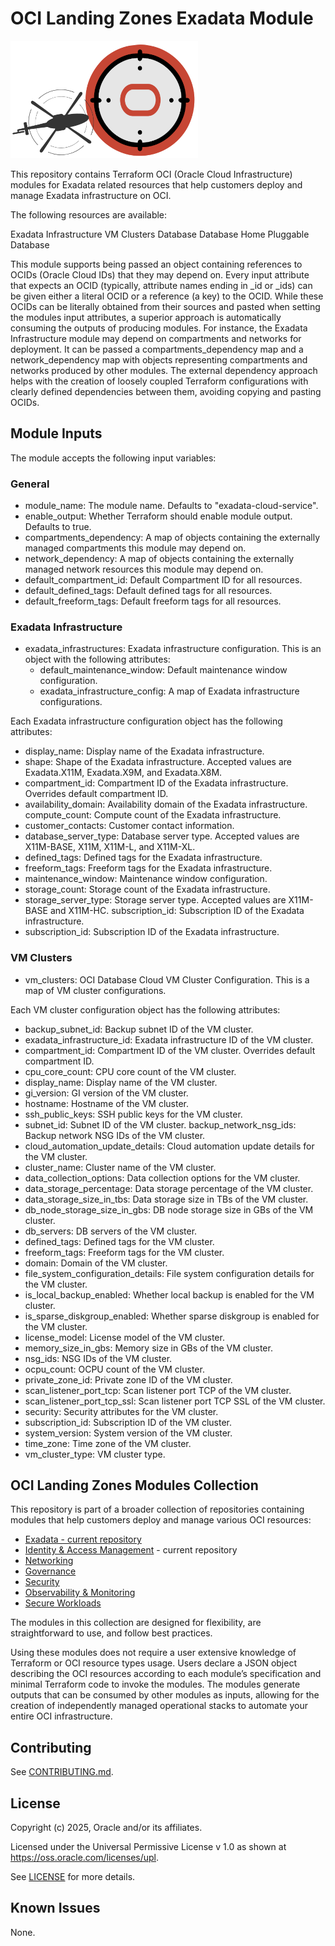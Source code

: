 # OCI Landing Zones Exadata Module
![Landing_Zone_Logo](./landing_zone_300.png)

This repository contains Terraform OCI (Oracle Cloud Infrastructure) modules for Exadata related resources that help customers deploy and manage Exadata infrastructure on OCI.

The following resources are available:

Exadata Infrastructure
VM Clusters
Database
Database Home
Pluggable Database

This module supports being passed an object containing references to OCIDs (Oracle Cloud IDs) that they may depend on. Every input attribute that expects an OCID (typically, attribute names ending in _id or _ids) can be given either a literal OCID or a reference (a key) to the OCID. While these OCIDs can be literally obtained from their sources and pasted when setting the modules input attributes, a superior approach is automatically consuming the outputs of producing modules. For instance, the Exadata Infrastructure module may depend on compartments and networks for deployment. It can be passed a compartments_dependency map and a network_dependency map with objects representing compartments and networks produced by other modules. The external dependency approach helps with the creation of loosely coupled Terraform configurations with clearly defined dependencies between them, avoiding copying and pasting OCIDs.

## Module Inputs
The module accepts the following input variables:

### General
- module_name: The module name. Defaults to "exadata-cloud-service".
- enable_output: Whether Terraform should enable module output. Defaults to true.
- compartments_dependency: A map of objects containing the externally managed compartments this module may depend on.
- network_dependency: A map of objects containing the externally managed network resources this module may depend on.
- default_compartment_id: Default Compartment ID for all resources.
- default_defined_tags: Default defined tags for all resources.
- default_freeform_tags: Default freeform tags for all resources.

### Exadata Infrastructure
- exadata_infrastructures: Exadata infrastructure configuration. This is an object with the following attributes:
  - default_maintenance_window: Default maintenance window configuration.
  - exadata_infrastructure_config: A map of Exadata infrastructure configurations.

Each Exadata infrastructure configuration object has the following attributes:

- display_name: Display name of the Exadata infrastructure.
- shape: Shape of the Exadata infrastructure. Accepted values are Exadata.X11M, Exadata.X9M, and Exadata.X8M.
- compartment_id: Compartment ID of the Exadata infrastructure. Overrides default compartment ID.
- availability_domain: Availability domain of the Exadata infrastructure.
compute_count: Compute count of the Exadata infrastructure.
- customer_contacts: Customer contact information.
- database_server_type: Database server type. Accepted values are X11M-BASE, X11M, X11M-L, and X11M-XL.
- defined_tags: Defined tags for the Exadata infrastructure.
- freeform_tags: Freeform tags for the Exadata infrastructure.
- maintenance_window: Maintenance window configuration.
- storage_count: Storage count of the Exadata infrastructure.
- storage_server_type: Storage server type. Accepted values are X11M-BASE and X11M-HC.
subscription_id: Subscription ID of the Exadata infrastructure.
- subscription_id: Subscription ID of the Exadata infrastructure.


### VM Clusters
- vm_clusters: OCI Database Cloud VM Cluster Configuration. This is a map of VM cluster configurations.

Each VM cluster configuration object has the following attributes:
- backup_subnet_id: Backup subnet ID of the VM cluster.
- exadata_infrastructure_id: Exadata infrastructure ID of the VM cluster.
- compartment_id: Compartment ID of the VM cluster. Overrides default compartment ID.
- cpu_core_count: CPU core count of the VM cluster.
- display_name: Display name of the VM cluster.
- gi_version: GI version of the VM cluster.
- hostname: Hostname of the VM cluster.
- ssh_public_keys: SSH public keys for the VM cluster.
- subnet_id: Subnet ID of the VM cluster.
backup_network_nsg_ids: Backup network NSG IDs of the VM cluster.
- cloud_automation_update_details: Cloud automation update details for the VM cluster.
- cluster_name: Cluster name of the VM cluster.
- data_collection_options: Data collection options for the VM cluster.
- data_storage_percentage: Data storage percentage of the VM cluster.
- data_storage_size_in_tbs: Data storage size in TBs of the VM cluster.
- db_node_storage_size_in_gbs: DB node storage size in GBs of the VM cluster.
- db_servers: DB servers of the VM cluster.
- defined_tags: Defined tags for the VM cluster.
- freeform_tags: Freeform tags for the VM cluster.
- domain: Domain of the VM cluster.
- file_system_configuration_details: File system configuration details for the VM cluster.
- is_local_backup_enabled: Whether local backup is enabled for the VM cluster.
- is_sparse_diskgroup_enabled: Whether sparse diskgroup is enabled for the VM cluster.
- license_model: License model of the VM cluster.
- memory_size_in_gbs: Memory size in GBs of the VM cluster.
- nsg_ids: NSG IDs of the VM cluster.
- ocpu_count: OCPU count of the VM cluster.
- private_zone_id: Private zone ID of the VM cluster.
- scan_listener_port_tcp: Scan listener port TCP of the VM cluster.
- scan_listener_port_tcp_ssl: Scan listener port TCP SSL of the VM cluster.
- security: Security attributes for the VM cluster.
- subscription_id: Subscription ID of the VM cluster.
- system_version: System version of the VM cluster.
- time_zone: Time zone of the VM cluster.
- vm_cluster_type: VM cluster type.

## OCI Landing Zones Modules Collection
This repository is part of a broader collection of repositories containing modules that help customers deploy and manage various OCI resources:

- [Exadata - current repository](https://github.com/)
- [Identity & Access Management](https://github.com/oracle-quickstart/terraform-oci-cis-landing-zone-iam) - current repository
- [Networking](https://github.com/oracle-quickstart/terraform-oci-cis-landing-zone-networking)
- [Governance](https://github.com/oracle-quickstart/terraform-oci-cis-landing-zone-governance)
- [Security](https://github.com/oracle-quickstart/terraform-oci-cis-landing-zone-security)
- [Observability & Monitoring](https://github.com/oracle-quickstart/terraform-oci-cis-landing-zone-observability)
- [Secure Workloads](https://github.com/oracle-quickstart/terraform-oci-secure-workloads)

The modules in this collection are designed for flexibility, are straightforward to use, and follow best practices.

Using these modules does not require a user extensive knowledge of Terraform or OCI resource types usage. Users declare a JSON object describing the OCI resources according to each module’s specification and minimal Terraform code to invoke the modules. The modules generate outputs that can be consumed by other modules as inputs, allowing for the creation of independently managed operational stacks to automate your entire OCI infrastructure.

## Contributing
See [CONTRIBUTING.md](./CONTRIBUTING.md).

## License
Copyright (c) 2025, Oracle and/or its affiliates.

Licensed under the Universal Permissive License v 1.0 as shown at https://oss.oracle.com/licenses/upl.

See [LICENSE](./LICENSE) for more details.

## Known Issues
None.
